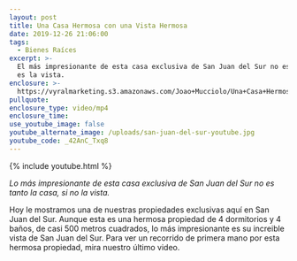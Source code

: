 ```yaml
---
layout: post
title: Una Casa Hermosa con una Vista Hermosa
date: 2019-12-26 21:06:00
tags:
  - Bienes Raíces
excerpt: >-
  El más impresionante de esta casa exclusiva de San Juan del Sur no es la casa,
  es la vista.
enclosure: >-
  https://vyralmarketing.s3.amazonaws.com/Joao+Mucciolo/Una+Casa+Hermosa+con+una+Vista+Hermosa.mp4
pullquote:
enclosure_type: video/mp4
enclosure_time:
use_youtube_image: false
youtube_alternate_image: /uploads/san-juan-del-sur-youtube.jpg
youtube_code: _42AnC_Txq8
---
```


{% include youtube.html %}

*Lo m&aacute;s impresionante de esta casa exclusiva de San Juan del Sur no es tanto la casa, si no la vista.*

Hoy le mostramos una de nuestras propiedades exclusivas aqu&iacute; en San Juan del Sur. Aunque esta es una hermosa propiedad de 4 dormitorios y 4 ba&ntilde;os, de casi 500 metros cuadrados, lo m&aacute;s impresionante es su increible vista de San Juan del Sur. Para ver un recorrido de primera mano por esta hermosa propiedad, mira nuestro &uacute;ltimo video.